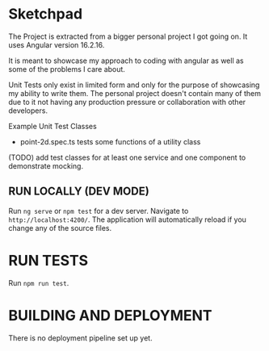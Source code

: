 # Sketchpad

The Project is extracted from a bigger personal project I got going on. It uses Angular version 16.2.16.

It is meant to showcase my approach to coding with angular as well as some of the problems I care about.

Unit Tests only exist in limited form and only for the purpose of showcasing my ability to write them. The personal project doesn't contain many of them due to it not having any production pressure or collaboration with other developers.

Example Unit Test Classes
  - point-2d.spec.ts tests some functions of a utility class

(TODO) add test classes for at least one service and one component to demonstrate mocking.    

## RUN LOCALLY (DEV MODE)

Run `ng serve` or  `npm test` for a dev server. Navigate to `http://localhost:4200/`. The application will automatically reload if you change any of the source files.

# RUN TESTS

Run `npm run test`.

# BUILDING AND DEPLOYMENT

There is no deployment pipeline set up yet.